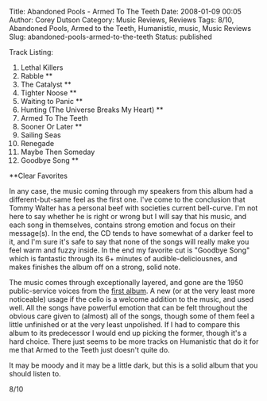 Title: Abandoned Pools - Armed To The Teeth
Date: 2008-01-09 00:05
Author: Corey Dutson
Category: Music Reviews, Reviews
Tags: 8/10, Abandoned Pools, Armed to the Teeth, Humanistic, music, Music Reviews
Slug: abandoned-pools-armed-to-the-teeth
Status: published

<div class="albumCover">

</div>

<span class="trackListing">Track Listing:</span>

1.  Lethal Killers
2.  Rabble \*\*
3.  The Catalyst \*\*
4.  Tighter Noose \*\*
5.  Waiting to Panic \*\*
6.  Hunting (The Universe Breaks My Heart) \*\*
7.  Armed To The Teeth
8.  Sooner Or Later \*\*
9.  Sailing Seas
10. Renegade
11. Maybe Then Someday
12. Goodbye Song \*\*

\*\*Clear Favorites

In any case, the music coming through my speakers from this album had a
different-but-same feel as the first one. I've come to the conclusion
that Tommy Walter has a personal beef with societies current bell-curve.
I'm not here to say whether he is right or wrong but I will say that his
music, and each song in themselves, contains strong emotion and focus on
their message(s). In the end, the CD tends to have somewhat of a darker
feel to it, and I'm sure it's safe to say that none of the songs will
really make you feel warm and fuzzy inside. In the end my favorite cut
is "Goodbye Song" which is fantastic through its 6+ minutes of
audible-deliciousnes, and makes finishes the album off on a strong,
solid note.

The music comes through exceptionally layered, and gone are the 1950
public-service voices from the [first
album](http://www.wallofscribbles.com/2007/11/abandoned-pools-humanistic.html "Humanistic").
A new (or at the very least more noticeable) usage if the cello is a
welcome addition to the music, and used well. All the songs have
powerful emotion that can be felt throughout the obvious care given to
(almost) all of the songs, though some of them feel a little unfinished
or at the very least unpolished. If I had to compare this album to its
predecessor I would end up picking the former, though it's a hard
choice. There just seems to be more tracks on Humanistic that do it for
me that Armed to the Teeth just doesn't quite do.

It may be moody and it may be a little dark, but this is a solid album
that you should listen to.

8/10
